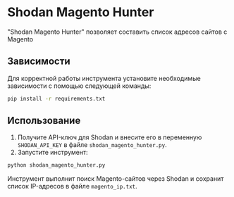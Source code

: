 # Shodan Magento Hunter

"Shodan Magento Hunter" позволяет составить список адресов сайтов с Magento

## Зависимости

Для корректной работы инструмента установите необходимые зависимости с помощью следующей команды:

```bash
pip install -r requirements.txt
```

## Использование

1. Получите API-ключ для Shodan и внесите его в переменную `SHODAN_API_KEY` в файле `shodan_magento_hunter.py`.
2. Запустите инструмент:

```bash
python shodan_magento_hunter.py
```

Инструмент выполнит поиск Magento-сайтов через Shodan и сохранит список IP-адресов в файле `magento_ip.txt`.

